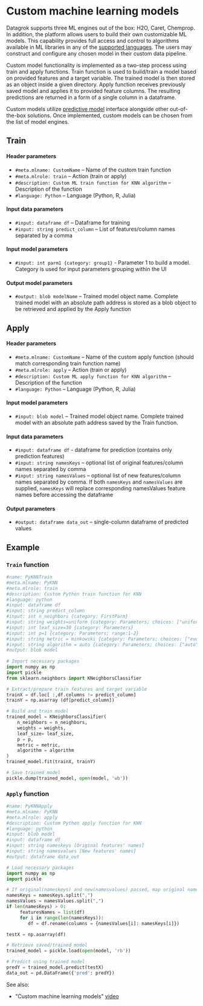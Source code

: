 <!-- TITLE: Custom machine learning models -->

# Custom machine learning models
 
Datagrok supports three ML engines out of the box: H2O, Caret, Chemprop. In addition, the platform allows users
to build their own customizable ML models. This capability provides full access and control to algorithms available
in ML libraries in any of the [supported languages](../compute/scripting.md#supported-languages). The users may
construct and configure any chosen model in their custom data pipeline.   
 
Custom model functionality is implemented as a two-step process using train and apply functions. Train function
is used to build/train a model based on provided features and a target variable. The trained model is then stored
as an object inside a given directory. Apply function receives previously saved model and applies it to provided
feature columns. The resulting predictions are returned in a form of a single column in a dataframe.  
 
Custom models utilize [predictive model](predictive-modeling.md) interface alongside other out-of-the-box solutions.
Once implemented, custom models can be chosen from the list of model engines.

## Train
 
#### Header parameters

- `#meta.mlname: CustomName` – Name of the custom train function
- `#meta.mlrole: train` –  Action (train or apply)
- `#description: Custom ML train function for KNN algorithm` – Description of the function
- `#language: Python` – Language (Python, R, Julia)
 
#### Input data parameters

- `#input: dataframe df` – Dataframe for training
- `#input: string predict_column` – List of features/column names separated by a comma
 
#### Input model parameters

- `#input: int parm1 {category: group1}` - Parameter 1 to build a model. Category is used for input parameters
   grouping within the UI
 
#### Output model parameters

- `#output: blob modelName` – Trained model object name. Complete trained model with an absolute path address
   is stored as a blob object to be retrieved and applied by the Apply function
 
## Apply
 
#### Header parameters

- `#meta.mlname: CustomName` – Name of the custom apply function (should match corresponding train function name)
- `#meta.mlrole: apply` –  Action (train or apply)
- `#description: Custom ML apply function for KNN algorithm` – Description of the function
- `#language: Python` – Language (Python, R, Julia)
 
#### Input model parameters

- `#input: blob model` – Trained model object name. Complete trained model with an absolute path address saved by
  the Train function.

#### Input data parameters

- `#input: dataframe df` - dataframe for prediction (contains only prediction features)
- `#input: string namesKeys` – optional list of original features/column names separated by comma
- `#input: string namesValues` – optional list of new features/column names separated by comma. If both `namesKeys`
   and `namesValues` are supplied, `namesKeys` will replace corresponding namesValues feature names before accessing
   the dataframe
 
#### Output parameters

- `#output: dataframe data_out` – single-column dataframe of predicted values
 
## Example

### `Train` function

```python
#name: PyKNNTrain
#meta.mlname: PyKNN
#meta.mlrole: train
#description: Custom Python train function for KNN
#language: python
#input: dataframe df
#input: string predict_column
#input: int n_neighbors {category: FirstParm}
#input: string weights=uniform {category: Parameters; choices: ["uniform", "distance"]}
#input: int leaf_size=30 {category: Parameters}
#input: int p=1 {category: Parameters; range:1-2}
#input: string metric = minkowski {category: Parameters; choices: ["euclidean", "manhattan", "chebyshev", "minkowski"]}
#input: string algorithm = auto {category: Parameters; choices: ["auto","ball_tree", "kd_tree", "brute"]}
#output: blob model
 
# Import necessary packages
import numpy as np
import pickle
from sklearn.neighbors import KNeighborsClassifier

# Extract/prepare train features and target variable
trainX = df.loc[ :,df.columns != predict_column]
trainY = np.asarray (df[predict_column])

# Build and train model
trained_model = KNeighborsClassifier(
	n_neighbors = n_neighbors,
	weights = weights,
	leaf_size= leaf_size,
	p = p,
	metric = metric,
	algorithm = algorithm
)
trained_model.fit(trainX, trainY)

# Save trained model
pickle.dump(trained_model, open(model, 'wb'))
```

### `Apply` function

```python
#name: PyKNNApply
#meta.mlname: PyKNN
#meta.mlrole: apply
#description: Custom Python apply function for KNN
#language: python
#input: blob model
#input: dataframe df
#input: string nameskeys [Original features' names]
#input: string namesvalues [New features' names]
#output: dataframe data_out

# Load necessary packages
import numpy as np
import pickle

# If original(nameskeys) and new(namesvalues) passed, map original names to new
namesKeys = namesKeys.split(",")
namesValues = namesValues.split(",")
if len(namesKeys) > 0:
	 featuresNames = list(df)
	 for i in range(len(namesKeys)):
		df = df.rename(columns = {namesValues[i]: namesKeys[i]})

testX = np.asarray(df)

# Retrieve saved/trained model
trained_model = pickle.load(open(model, 'rb'))

# Predict using trained model
predY = trained_model.predict(testX)
data_out = pd.DataFrame({'pred': predY})
```

See also:

* "Custom machine learning models" [video](https://www.youtube.com/watch?v=G66MN30ZPGQ)